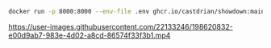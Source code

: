 ```bash
docker run -p 8000:8000 --env-file .env ghcr.io/castdrian/showdown:main 
```

https://user-images.githubusercontent.com/22133246/198620832-e00d9ab7-983e-4d02-a8cd-86574f33f3b1.mp4
